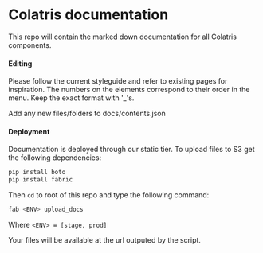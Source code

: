 Colatris documentation
=============

This repo will contain the marked down documentation for all Colatris components.

#### Editing

Please follow the current styleguide and refer to existing pages for inspiration.
The numbers on the elements correspond to their order in the menu.
Keep the exact format with '_'s.

Add any new files/folders to docs/contents.json

#### Deployment

Documentation is deployed through our static tier. To upload files to S3 get the following dependencies:

```bash
pip install boto
pip install fabric
```

Then `cd` to root of this repo and type the following command:

```bash
fab <ENV> upload_docs
```

Where `<ENV> = [stage, prod]`

Your files will be available at the url outputed by the script.

